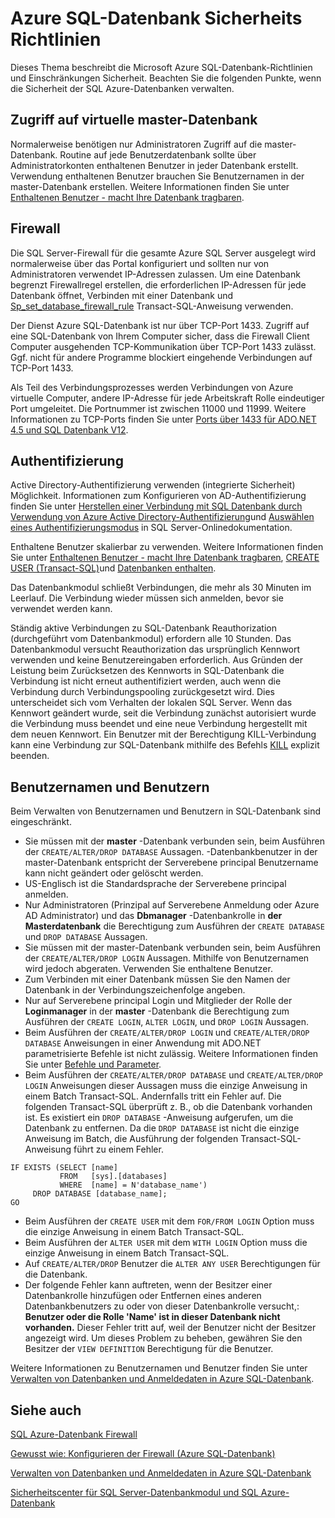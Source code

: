 <properties
   pageTitle="SQL Azure-Datenbank Sicherheits Richtlinien | Microsoft Azure"
   description="Informationen Sie zu Microsoft Azure SQL-Datenbank-Richtlinien und Einschränkungen Sicherheit."
   services="sql-database"
   documentationCenter=""
   authors="BYHAM"
   manager="jhubbard"
   editor=""
   tags=""/>

<tags
   ms.service="sql-database"
   ms.devlang="na"
   ms.topic="article"
   ms.tgt_pltfrm="na"
   ms.workload="data-management"
   ms.date="10/18/2016"
   ms.author="rickbyh"/>

# <a name="azure-sql-database-security-guidelines-and-limitations"></a>Azure SQL-Datenbank Sicherheits Richtlinien

Dieses Thema beschreibt die Microsoft Azure SQL-Datenbank-Richtlinien und Einschränkungen Sicherheit. Beachten Sie die folgenden Punkte, wenn die Sicherheit der SQL Azure-Datenbanken verwalten.

## <a name="access-to-the-virtual-master-database"></a>Zugriff auf virtuelle master-Datenbank

Normalerweise benötigen nur Administratoren Zugriff auf die master-Datenbank. Routine auf jede Benutzerdatenbank sollte über Administratorkonten enthaltenen Benutzer in jeder Datenbank erstellt. Verwendung enthaltenen Benutzer brauchen Sie Benutzernamen in der master-Datenbank erstellen. Weitere Informationen finden Sie unter [Enthaltenen Benutzer - macht Ihre Datenbank tragbaren](https://msdn.microsoft.com/library/ff929188.aspx).


## <a name="firewall"></a>Firewall

Die SQL Server-Firewall für die gesamte Azure SQL Server ausgelegt wird normalerweise über das Portal konfiguriert und sollten nur von Administratoren verwendet IP-Adressen zulassen. Um eine Datenbank begrenzt Firewallregel erstellen, die erforderlichen IP-Adressen für jede Datenbank öffnet, Verbinden mit einer Datenbank und [Sp_set_database_firewall_rule](https://msdn.microsoft.com/library/dn270010.aspx) Transact-SQL-Anweisung verwenden.

Der Dienst Azure SQL-Datenbank ist nur über TCP-Port 1433. Zugriff auf eine SQL-Datenbank von Ihrem Computer sicher, dass die Firewall Client Computer ausgehenden TCP-Kommunikation über TCP-Port 1433 zulässt. Ggf. nicht für andere Programme blockiert eingehende Verbindungen auf TCP-Port 1433. 

Als Teil des Verbindungsprozesses werden Verbindungen von Azure virtuelle Computer, andere IP-Adresse für jede Arbeitskraft Rolle eindeutiger Port umgeleitet. Die Portnummer ist zwischen 11000 und 11999. Weitere Informationen zu TCP-Ports finden Sie unter [Ports über 1433 für ADO.NET 4.5 und SQL Datenbank V12](sql-database-develop-direct-route-ports-adonet-v12.md).


## <a name="authentication"></a>Authentifizierung

Active Directory-Authentifizierung verwenden (integrierte Sicherheit) Möglichkeit. Informationen zum Konfigurieren von AD-Authentifizierung finden Sie unter [Herstellen einer Verbindung mit SQL Datenbank durch Verwendung von Azure Active Directory-Authentifizierung](sql-database-aad-authentication.md)und [Auswählen eines Authentifizierungsmodus](https://msdn.microsoft.com/library/ms144284.aspx) in SQL Server-Onlinedokumentation. 

Enthaltene Benutzer skalierbar zu verwenden. Weitere Informationen finden Sie unter [Enthaltenen Benutzer - macht Ihre Datenbank tragbaren](https://msdn.microsoft.com/library/ff929188.aspx), [CREATE USER (Transact-SQL)](https://technet.microsoft.com/library/ms173463.aspx)und [Datenbanken enthalten](https://technet.microsoft.com/library/ff929071.aspx).

Das Datenbankmodul schließt Verbindungen, die mehr als 30 Minuten im Leerlauf. Die Verbindung wieder müssen sich anmelden, bevor sie verwendet werden kann.

Ständig aktive Verbindungen zu SQL-Datenbank Reauthorization (durchgeführt vom Datenbankmodul) erfordern alle 10 Stunden. Das Datenbankmodul versucht Reauthorization das ursprünglich Kennwort verwenden und keine Benutzereingaben erforderlich. Aus Gründen der Leistung beim Zurücksetzen des Kennworts in SQL-Datenbank die Verbindung ist nicht erneut authentifiziert werden, auch wenn die Verbindung durch Verbindungspooling zurückgesetzt wird. Dies unterscheidet sich vom Verhalten der lokalen SQL Server. Wenn das Kennwort geändert wurde, seit die Verbindung zunächst autorisiert wurde die Verbindung muss beendet und eine neue Verbindung hergestellt mit dem neuen Kennwort. Ein Benutzer mit der Berechtigung KILL-Verbindung kann eine Verbindung zur SQL-Datenbank mithilfe des Befehls [KILL](https://msdn.microsoft.com/library/ms173730.aspx) explizit beenden.

## <a name="logins-and-users"></a>Benutzernamen und Benutzern

Beim Verwalten von Benutzernamen und Benutzern in SQL-Datenbank sind eingeschränkt.


- Sie müssen mit der **master** -Datenbank verbunden sein, beim Ausführen der ``CREATE/ALTER/DROP DATABASE`` Aussagen. -Datenbankbenutzer in der master-Datenbank entspricht der Serverebene principal Benutzername kann nicht geändert oder gelöscht werden. 
- US-Englisch ist die Standardsprache der Serverebene principal anmelden.
- Nur Administratoren (Prinzipal auf Serverebene Anmeldung oder Azure AD Administrator) und das **Dbmanager** -Datenbankrolle in **der Masterdatenbank** die Berechtigung zum Ausführen der ``CREATE DATABASE`` und ``DROP DATABASE`` Aussagen.
- Sie müssen mit der master-Datenbank verbunden sein, beim Ausführen der ``CREATE/ALTER/DROP LOGIN`` Aussagen. Mithilfe von Benutzernamen wird jedoch abgeraten. Verwenden Sie enthaltene Benutzer.
- Zum Verbinden mit einer Datenbank müssen Sie den Namen der Datenbank in der Verbindungszeichenfolge angeben.
- Nur auf Serverebene principal Login und Mitglieder der Rolle der **Loginmanager** in der **master** -Datenbank die Berechtigung zum Ausführen der ``CREATE LOGIN``, ``ALTER LOGIN``, und ``DROP LOGIN`` Aussagen.
- Beim Ausführen der ``CREATE/ALTER/DROP LOGIN`` und ``CREATE/ALTER/DROP DATABASE`` Anweisungen in einer Anwendung mit ADO.NET parametrisierte Befehle ist nicht zulässig. Weitere Informationen finden Sie unter [Befehle und Parameter](https://msdn.microsoft.com/library/ms254953.aspx).
- Beim Ausführen der ``CREATE/ALTER/DROP DATABASE`` und ``CREATE/ALTER/DROP LOGIN`` Anweisungen dieser Aussagen muss die einzige Anweisung in einem Batch Transact-SQL. Andernfalls tritt ein Fehler auf. Die folgenden Transact-SQL überprüft z. B., ob die Datenbank vorhanden ist. Es existiert ein ``DROP DATABASE`` -Anweisung aufgerufen, um die Datenbank zu entfernen. Da die ``DROP DATABASE`` ist nicht die einzige Anweisung im Batch, die Ausführung der folgenden Transact-SQL-Anweisung führt zu einem Fehler.

```
IF EXISTS (SELECT [name]
           FROM   [sys].[databases]
           WHERE  [name] = N'database_name')
     DROP DATABASE [database_name];
GO
```

- Beim Ausführen der ``CREATE USER`` mit dem ``FOR/FROM LOGIN`` Option muss die einzige Anweisung in einem Batch Transact-SQL.
- Beim Ausführen der ``ALTER USER`` mit dem ``WITH LOGIN`` Option muss die einzige Anweisung in einem Batch Transact-SQL.
- Auf ``CREATE/ALTER/DROP`` Benutzer die ``ALTER ANY USER`` Berechtigungen für die Datenbank.
- Der folgende Fehler kann auftreten, wenn der Besitzer einer Datenbankrolle hinzufügen oder Entfernen eines anderen Datenbankbenutzers zu oder von dieser Datenbankrolle versucht,: **Benutzer oder die Rolle 'Name' ist in dieser Datenbank nicht vorhanden.** Dieser Fehler tritt auf, weil der Benutzer nicht der Besitzer angezeigt wird. Um dieses Problem zu beheben, gewähren Sie den Besitzer der ``VIEW DEFINITION`` Berechtigung für die Benutzer. 

Weitere Informationen zu Benutzernamen und Benutzer finden Sie unter [Verwalten von Datenbanken und Anmeldedaten in Azure SQL-Datenbank](sql-database-manage-logins.md).


## <a name="see-also"></a>Siehe auch

[SQL Azure-Datenbank Firewall](sql-database-firewall-configure.md)

[Gewusst wie: Konfigurieren der Firewall (Azure SQL-Datenbank)](sql-database-configure-firewall-settings.md)

[Verwalten von Datenbanken und Anmeldedaten in Azure SQL-Datenbank](sql-database-manage-logins.md)

[Sicherheitscenter für SQL Server-Datenbankmodul und SQL Azure-Datenbank](https://msdn.microsoft.com/library/bb510589)
